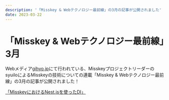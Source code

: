 ```yaml
---
description: '「Misskey & Webテクノロジー最前線」の3月の記事が公開されました'
date: 2023-03-22
---
```


# 「Misskey & Webテクノロジー最前線」3月

Webメディア[gihyo.jp](https://gihyo.jp/)にて行われている、MisskeyプロジェクトリーダーのsyuiloによるMisskeyの技術についての連載「Misskey & Webテクノロジー最前線」の3月の記事が公開されました！

[「MisskeyにおけるNest.jsを使ったDI」](https://gihyo.jp/article/2023/03/misskey-02?summary)
